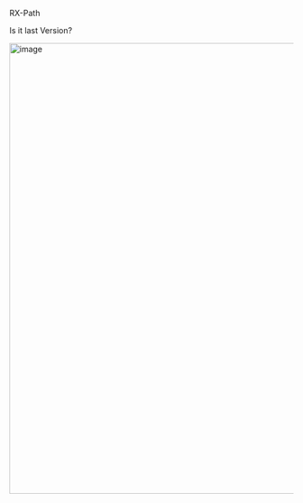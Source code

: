 RX-Path

Is it last Version?

<img width="800" alt="image" src="https://github.com/ludwich66/Quansheng_UV-K5_Wiki/assets/12202733/2cd2fc3a-e5aa-4699-b691-2fb6ceec1557">

